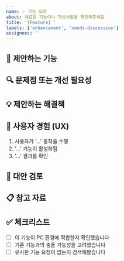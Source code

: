 ```yaml
---
name: ✨ 기능 요청
about: 새로운 기능이나 개선사항을 제안해주세요
title: '[Feature] '
labels: ['enhancement', 'needs-discussion']
assignees: ''
---
```


## 🚀 제안하는 기능

<!-- 제안하고자 하는 기능에 대한 명확하고 간결한 설명을 작성해주세요 -->

## 🔍 문제점 또는 개선 필요성

<!-- 현재 어떤 문제가 있는지, 왜 이 기능이 필요한지 설명해주세요 -->

## 💡 제안하는 해결책

<!-- 어떤 방식으로 해결하고자 하는지 구체적으로 설명해주세요 -->

## 🎨 사용자 경험 (UX)

<!-- 사용자가 이 기능을 어떻게 사용하게 될지 설명해주세요 -->

1. 사용자가 '...' 동작을 수행
2. '...' 기능이 활성화됨
3. '...' 결과를 확인

## 🔄 대안 검토

<!-- 고려해본 다른 대안이나 해결 방법이 있다면 설명해주세요 -->

## 📋 참고 자료

<!-- 관련 링크, 이미지, 또는 참고할 만한 자료가 있다면 첨부해주세요 -->

## ✅ 체크리스트

- [ ] 이 기능이 PC 환경에 적합한지 확인했습니다
- [ ] 기존 기능과의 충돌 가능성을 고려했습니다
- [ ] 유사한 기능 요청이 없는지 검색해봤습니다
